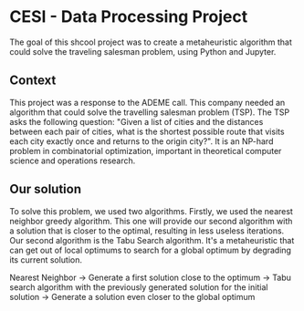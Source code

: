 # CESI - Data Processing Project

The goal of this shcool project was to create a metaheuristic algorithm that could solve the traveling salesman problem, using Python and Jupyter.

## Context

This project was a response to the ADEME call. This company needed an algorithm that could solve the travelling salesman problem (TSP). The TSP asks the following question: "Given a list of cities and the distances between each pair of cities, what is the shortest possible route that visits each city exactly once and returns to the origin city?". It is an NP-hard problem in combinatorial optimization, important in theoretical computer science and operations research.

## Our solution

To solve this problem, we used two algorithms. Firstly, we used the nearest neighbor greedy algorithm. This one will provide our second algorithm with a solution that is closer to the optimal, resulting in less useless iterations. Our second algorithm is the Tabu Search algorithm. It's a metaheuristic that can get out of local optimums to search for a global optimum by degrading its current solution.


Nearest Neighbor -> Generate a first solution close to the optimum -> Tabu search algorithm with the previously generated solution for the initial solution -> Generate a solution even closer to the global optimum
